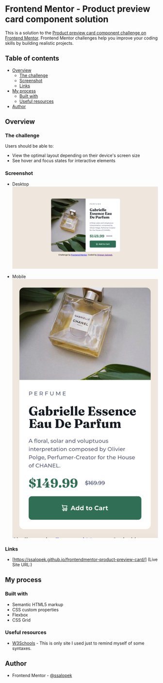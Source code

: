 # Frontend Mentor - Product preview card component solution

This is a solution to the [Product preview card component challenge on Frontend Mentor](https://www.frontendmentor.io/challenges/product-preview-card-component-GO7UmttRfa). Frontend Mentor challenges help you improve your coding skills by building realistic projects. 

## Table of contents

- [Overview](#overview)
  - [The challenge](#the-challenge)
  - [Screenshot](#screenshot)
  - [Links](#links)
- [My process](#my-process)
  - [Built with](#built-with)
  - [Useful resources](#useful-resources)
- [Author](#author)

## Overview

### The challenge

Users should be able to:

- View the optimal layout depending on their device's screen size
- See hover and focus states for interactive elements

### Screenshot
- Desktop
![](./screenshoots/screenshoot_desktop.png)

- Mobile
![](./screenshoots/screenshoot_mobile.png)

### Links

- [https://ssalopek.github.io/frontendmentor-product-preview-card/] (Live Site URL:)

## My process

### Built with

- Semantic HTML5 markup
- CSS custom properties
- Flexbox
- CSS Grid

### Useful resources

- [W3Schools](https://www.w3schools.com/css/) - This is only site I used just to remind myself of some syntaxes.

## Author

- Frontend Mentor - [@ssalopek](https://www.frontendmentor.io/profile/ssalopek)
